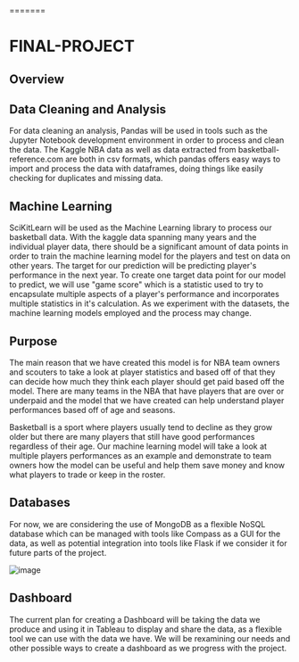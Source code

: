 =======
# FINAL-PROJECT 

## Overview

## Data Cleaning and Analysis
For data cleaning an analysis, Pandas will be used in tools such as the Jupyter Notebook development environment in order to process and clean the data. The Kaggle NBA data as well as data extracted from basketball-reference.com are both in csv formats, which pandas offers easy ways to import and process the data with dataframes, doing things like easily checking for duplicates and missing data.

 

## Machine Learning
SciKitLearn will be used as the Machine Learning library to process our basketball data. With the kaggle data spanning many years and the individual player data, there should be a significant amount of data points in order to train the machine learning model for the players and test on data on other years. The target for our prediction will be predicting player's performance in the next year. To create one target data point for our model to predict, we will use "game score" which is a statistic used to try to encapsulate multiple aspects of a player's performance and incorporates multiple statistics in it's calculation. As we experiment with the datasets, the machine learning models employed and the process may change. 

## Purpose
  The main reason that we have created this model is for NBA team owners and scouters to take a look at player statistics and based off of that they can decide how much they think each player should get paid based off the model. There are many teams in the NBA that have players that are over or underpaid and the model that we have created can help understand player performances based off of age and seasons. 

Basketball is a sport where players usually tend to decline as they grow older but there are many players that still have good performances regardless of their age. Our machine learning model will take a look at multiple players performances as an example and demonstrate to team owners how the model can be useful and help them save money and know what players to trade or keep in the roster.

## Databases
For now, we are considering the use of MongoDB as a flexible NoSQL database which can be managed with tools like Compass as a GUI for the data, as well as potential integration into tools like Flask if we consider it for future parts of the project.

![image](https://user-images.githubusercontent.com/96349827/168505239-9b2ec1b4-4cf3-4c84-909c-63c441f25558.png)

## Dashboard
The current plan for creating a Dashboard will be taking the data we produce and using it in Tableau to display and share the data, as a flexible tool we can use with the data we have. We will be rexamining our needs and other possible ways to create a dashboard as we progress with the project.

